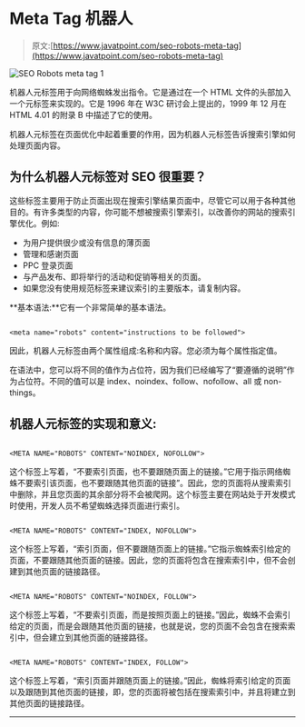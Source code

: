 # Meta Tag 机器人

> 原文:[https://www.javatpoint.com/seo-robots-meta-tag](https://www.javatpoint.com/seo-robots-meta-tag)

![SEO Robots meta tag 1](../Images/ca67a3eea204eebe28df1b8d842ad602.png)

机器人元标签用于向网络蜘蛛发出指令。它是通过在一个 HTML 文件的头部加入一个元标签来实现的。它是 1996 年在 W3C 研讨会上提出的，1999 年 12 月在 HTML 4.01 的附录 B 中描述了它的使用。

机器人元标签在页面优化中起着重要的作用，因为机器人元标签告诉搜索引擎如何处理页面内容。

## 为什么机器人元标签对 SEO 很重要？

这些标签主要用于防止页面出现在搜索引擎结果页面中，尽管它可以用于各种其他目的。有许多类型的内容，你可能不想被搜索引擎索引，以改善你的网站的搜索引擎优化。例如:

*   为用户提供很少或没有信息的薄页面
*   管理和感谢页面
*   PPC 登录页面
*   与产品发布、即将举行的活动和促销等相关的页面。
*   如果您没有使用规范标签来建议索引的主要版本，请复制内容。

**基本语法:**它有一个非常简单的基本语法。

```

<meta name="robots" content="instructions to be followed">  

```

因此，机器人元标签由两个属性组成:名称和内容。您必须为每个属性指定值。

在语法中，您可以将不同的值作为占位符，因为我们已经编写了“要遵循的说明”作为占位符。不同的值可以是 index、noindex、follow、nofollow、all 或 non-things。

## 机器人元标签的实现和意义:

```

<META NAME="ROBOTS" CONTENT="NOINDEX, NOFOLLOW">

```

这个标签上写着，“不要索引页面，也不要跟随页面上的链接。”它用于指示网络蜘蛛不要索引该页面，也不要跟随其他页面的链接”。因此，您的页面将从搜索索引中删除，并且您页面的其余部分将不会被爬网。这个标签主要在网站处于开发模式时使用，开发人员不希望蜘蛛选择页面进行索引。

```

<META NAME="ROBOTS" CONTENT="INDEX, NOFOLLOW">

```

这个标签上写着，“索引页面，但不要跟随页面上的链接。”它指示蜘蛛索引给定的页面，不要跟随其他页面的链接。因此，您的页面将包含在搜索索引中，但不会创建到其他页面的链接路径。

```

<META NAME="ROBOTS" CONTENT="NOINDEX, FOLLOW">

```

这个标签上写着，“不要索引页面，而是按照页面上的链接。”因此，蜘蛛不会索引给定的页面，而是会跟随其他页面的链接，也就是说，您的页面不会包含在搜索索引中，但会建立到其他页面的链接路径。

```

<META NAME="ROBOTS" CONTENT="INDEX, FOLLOW">

```

这个标签上写着，“索引页面并跟随页面上的链接。”因此，蜘蛛将索引给定的页面以及跟随到其他页面的链接，即，您的页面将被包括在搜索索引中，并且将建立到其他页面的链接路径。

* * *